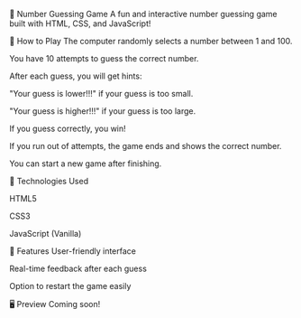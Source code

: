🎯 Number Guessing Game
A fun and interactive number guessing game built with HTML, CSS, and JavaScript!

📜 How to Play
The computer randomly selects a number between 1 and 100.

You have 10 attempts to guess the correct number.

After each guess, you will get hints:

"Your guess is lower!!!" if your guess is too small.

"Your guess is higher!!!" if your guess is too large.

If you guess correctly, you win!

If you run out of attempts, the game ends and shows the correct number.

You can start a new game after finishing.

🚀 Technologies Used

HTML5

CSS3

JavaScript (Vanilla)

🎨 Features
User-friendly interface

Real-time feedback after each guess

Option to restart the game easily

🖥️ Preview
Coming soon!